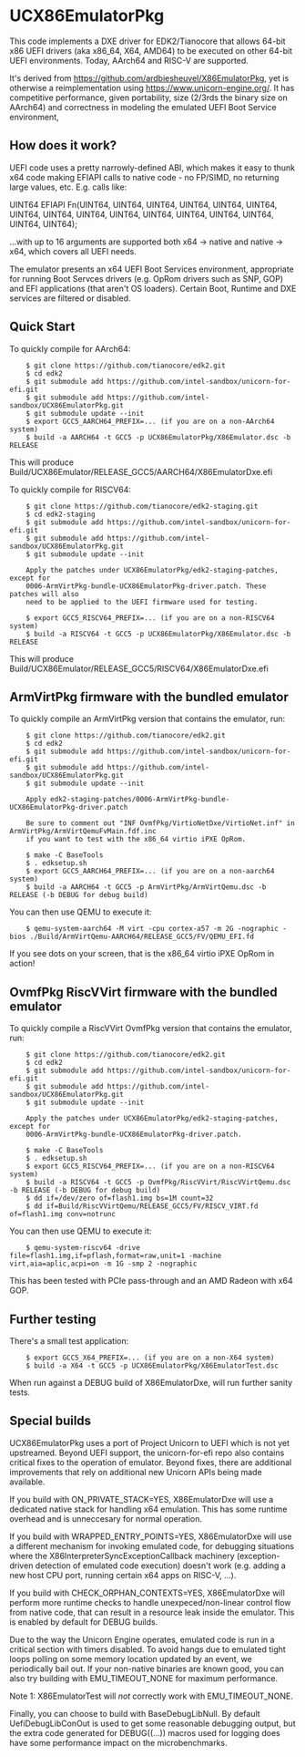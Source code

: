 # UCX86EmulatorPkg

This code implements a DXE driver for EDK2/Tianocore that allows
64-bit x86 UEFI drivers (aka x86_64, X64, AMD64) to be executed
on other 64-bit UEFI environments. Today, AArch64 and RISC-V
are supported.

It's derived from https://github.com/ardbiesheuvel/X86EmulatorPkg, yet
is otherwise a reimplementation using https://www.unicorn-engine.org/.
It has competitive performance, given portability, size (2/3rds the
binary size on AArch64) and correctness in modeling the emulated UEFI
Boot Service environment,

## How does it work?

UEFI code uses a pretty narrowly-defined ABI, which makes it
easy to thunk x64 code making EFIAPI calls to native code -
no FP/SIMD, no returning large values, etc. E.g. calls like:

UINT64
EFIAPI
Fn(UINT64, UINT64, UINT64, UINT64,
   UINT64, UINT64, UINT64, UINT64,
   UINT64, UINT64, UINT64, UINT64,
   UINT64, UINT64, UINT64, UINT64);

...with up to 16 arguments are supported both x64 -> native
and native -> x64, which covers all UEFI needs.

The emulator presents an x64 UEFI Boot Services environment,
appropriate for running Boot Servces drivers (e.g. OpRom drivers
such as SNP, GOP) and EFI applications (that aren't OS loaders).
Certain Boot, Runtime and DXE services are filtered or disabled.

## Quick Start

To quickly compile for AArch64:

        $ git clone https://github.com/tianocore/edk2.git
        $ cd edk2
        $ git submodule add https://github.com/intel-sandbox/unicorn-for-efi.git
        $ git submodule add https://github.com/intel-sandbox/UCX86EmulatorPkg.git
        $ git submodule update --init
        $ export GCC5_AARCH64_PREFIX=... (if you are on a non-AArch64 system)
        $ build -a AARCH64 -t GCC5 -p UCX86EmulatorPkg/X86Emulator.dsc -b RELEASE

This will produce Build/UCX86Emulator/RELEASE_GCC5/AARCH64/X86EmulatorDxe.efi

To quickly compile for RISCV64:

        $ git clone https://github.com/tianocore/edk2-staging.git
        $ cd edk2-staging
        $ git submodule add https://github.com/intel-sandbox/unicorn-for-efi.git
        $ git submodule add https://github.com/intel-sandbox/UCX86EmulatorPkg.git
        $ git submodule update --init

        Apply the patches under UCX86EmulatorPkg/edk2-staging-patches, except for
        0006-ArmVirtPkg-bundle-UCX86EmulatorPkg-driver.patch. These patches will also
        need to be applied to the UEFI firmware used for testing.

        $ export GCC5_RISCV64_PREFIX=... (if you are on a non-RISCV64 system)
        $ build -a RISCV64 -t GCC5 -p UCX86EmulatorPkg/X86Emulator.dsc -b RELEASE

This will produce Build/UCX86Emulator/RELEASE_GCC5/RISCV64/X86EmulatorDxe.efi

## ArmVirtPkg firmware with the bundled emulator

To quickly compile an ArmVirtPkg version that contains the emulator, run:

        $ git clone https://github.com/tianocore/edk2.git
        $ cd edk2
        $ git submodule add https://github.com/intel-sandbox/unicorn-for-efi.git
        $ git submodule add https://github.com/intel-sandbox/UCX86EmulatorPkg.git
        $ git submodule update --init

        Apply edk2-staging-patches/0006-ArmVirtPkg-bundle-UCX86EmulatorPkg-driver.patch

        Be sure to comment out "INF OvmfPkg/VirtioNetDxe/VirtioNet.inf" in ArmVirtPkg/ArmVirtQemuFvMain.fdf.inc
        if you want to test with the x86_64 virtio iPXE OpRom.

        $ make -C BaseTools
        $ . edksetup.sh
        $ export GCC5_AARCH64_PREFIX=... (if you are on a non-aarch64 system)
        $ build -a AARCH64 -t GCC5 -p ArmVirtPkg/ArmVirtQemu.dsc -b RELEASE (-b DEBUG for debug build)

You can then use QEMU to execute it:

        $ qemu-system-aarch64 -M virt -cpu cortex-a57 -m 2G -nographic -bios ./Build/ArmVirtQemu-AARCH64/RELEASE_GCC5/FV/QEMU_EFI.fd

If you see dots on your screen, that is the x86_64 virtio iPXE OpRom in action!

## OvmfPkg RiscVVirt firmware with the bundled emulator

To quickly compile a RiscVVirt OvmfPkg version that contains the emulator, run:

        $ git clone https://github.com/tianocore/edk2.git
        $ cd edk2
        $ git submodule add https://github.com/intel-sandbox/unicorn-for-efi.git
        $ git submodule add https://github.com/intel-sandbox/UCX86EmulatorPkg.git
        $ git submodule update --init

        Apply the patches under UCX86EmulatorPkg/edk2-staging-patches, except for
        0006-ArmVirtPkg-bundle-UCX86EmulatorPkg-driver.patch.

        $ make -C BaseTools
        $ . edksetup.sh
        $ export GCC5_RISCV64_PREFIX=... (if you are on a non-RISCV64 system)
        $ build -a RISCV64 -t GCC5 -p OvmfPkg/RiscVVirt/RiscVVirtQemu.dsc -b RELEASE (-b DEBUG for debug build)
        $ dd if=/dev/zero of=flash1.img bs=1M count=32
        $ dd if=Build/RiscVVirtQemu/RELEASE_GCC5/FV/RISCV_VIRT.fd of=flash1.img conv=notrunc

You can then use QEMU to execute it:

        $ qemu-system-riscv64 -drive file=flash1.img,if=pflash,format=raw,unit=1 -machine virt,aia=aplic,acpi=on -m 1G -smp 2 -nographic

This has been tested with PCIe pass-through and an AMD Radeon with x64 GOP.

## Further testing

There's a small test application:

        $ export GCC5_X64_PREFIX=... (if you are on a non-X64 system)
        $ build -a X64 -t GCC5 -p UCX86EmulatorPkg/X86EmulatorTest.dsc

When run against a DEBUG build of X86EmulatorDxe, will run further sanity tests.

## Special builds

UCX86EmulatorPkg uses a port of Project Unicorn to UEFI which is not
yet upstreamed. Beyond UEFI support, the unicorn-for-efi repo also
contains critical fixes to the operation of emulator. Beyond fixes, there
are additional improvements that rely on additional new Unicorn APIs being
made available.

If you build with ON_PRIVATE_STACK=YES, X86EmulatorDxe will use a dedicated
native stack for handling x64 emulation. This has some runtime overhead and
is unneccesary for normal operation.

If you build with WRAPPED_ENTRY_POINTS=YES, X86EmulatorDxe will use a
different mechanism for invoking emulated code, for debugging situations
where the X86InterpreterSyncExceptionCallback machinery (exception-driven
detection of emulated code execution) doesn't work (e.g. adding a new host
CPU port, running certain x64 apps on RISC-V, ...).

If you build with CHECK_ORPHAN_CONTEXTS=YES, X86EmulatorDxe will perform
more runtime checks to handle unexpeced/non-linear control flow from
native code, that can result in a resource leak inside the emulator.
This is enabled by default for DEBUG builds.

Due to the way the Unicorn Engine operates, emulated code is run in a
critical section with timers disabled. To avoid hangs due to emulated
tight loops polling on some memory location updated by an event, we
periodically bail out. If your non-native binaries are known good, you
can also try building with EMU_TIMEOUT_NONE for maximum performance.

Note 1: X86EmulatorTest will _not_ correctly work with EMU_TIMEOUT_NONE.

Finally, you can choose to build with BaseDebugLibNull. By default
UefiDebugLibConOut is used to get some reasonable debugging output, but
the extra code generated for DEBUG((...)) macros used for logging does
have some performance impact on the microbenchmarks.
